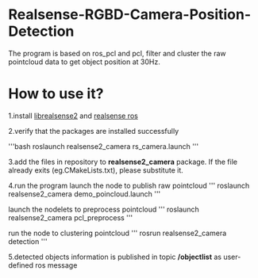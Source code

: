 # Realsense-RGBD-Camera-Position-Detection
The program is based on ros_pcl and pcl, filter and cluster the raw pointcloud data to get object position at 30Hz.

# How to use it?
1.install [librealsense2](http://wiki.ros.org/librealsense2) and [realsense ros](wiki.ros.org/realsense2_camera)

2.verify that the packages are installed successfully

'''bash
    roslaunch realsense2_camera rs_camera.launch
'''

3.add the files in repository to **realsense2_camera** package.
If the file already exits (eg.CMakeLists.txt), please substitute it.

4.run the program
launch the node to publish raw pointcloud
'''
roslaunch realsense2_camera demo_poincloud.launch
'''

launch the nodelets to preprocess pointcloud
'''
roslaunch realsense2_camera pcl_preprocess
'''

run the node to clustering pointcloud
'''
rosrun realsense2_camera detection
'''

5.detected objects information is published in topic **/objectlist** as user-defined ros message

